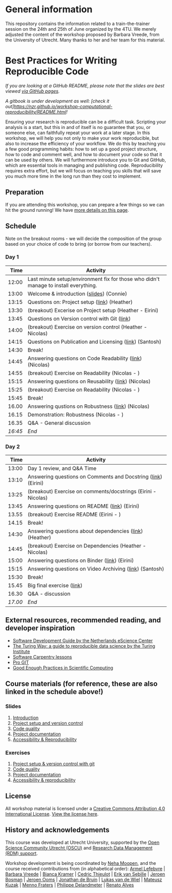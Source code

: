 # General information
  This repository contains the information related to a train-the-trainer session on the 24th and 25th of June organized by the 4TU.
  We merely adjusted the content of the workshop proposed by Barbara Vreede, from the University of Utrecht. Many thanks to her and her team for this material.



# Best Practices for Writing Reproducible Code

_If you are looking at a GitHub README, please note that the slides are best viewed [via GitHub pages](https://nzr.github.io/workshop-computational-reproducibility)._

_A gitbook is under development as well: [check it out]https://nzr.github.io/workshop-computational-reproducibility/README.html!_

Ensuring your research is reproducible can be a difficult task.
Scripting your analysis is a start, but this in and of itself is no guarantee that you, or someone else, can faithfully repeat your work at a later stage.
In this workshop, we will help you not only to make your work reproducible, but also to increase the efficiency of your workflow.
We do this by teaching you a few good programming habits: how to set up a good project structure, how to code and comment well, and how to document your code so that it can be used by others.
We will furthermore introduce you to Git and GitHub, which are essential tools in managing and publishing code.
Reproducibility requires extra effort, but we will focus on teaching you skills that will save you much more time in the long run than they cost to implement.

## Preparation

If you are attending this workshop, you can prepare a few things so we can hit the ground running!
We have [more details on this page](preparations).


## Schedule

Note on the breakout rooms - we will decide the composition of the group based on your choice of code to bring (or borrow from our teachers).
### Day 1

| Time  | Activity |
|-------:|----------|
| 12:00 | Last minute setup/environment fix for those who didn't manage to install everything.|
| 13:00 | Welcome & introduction ([slides](slides/slides_introduction.html)) (Connie)|
| 13:15 | Questions on: Project setup ([link](exercises/project-setup.md)) (Heather)|
| 13:30 | (breakout) Excerise on Project setup (Heather - Eirini)|
| 13:45 | Questions on Version control with Git ([link](exercises/project-setup.md#2))|
| 14:00 | (breakout) Exercise on version control (Heather - Nicolas)|
| 14:15 | Questions on Publication and Licensing ([link](exercises/project-setup.md#3)) (Santosh)|
| 14:30 | Break! |
| 14:45 | Answering questions on Code Readability ([link](exercises/code-quality.md#1)) (Nicolas) |
| 14:55 | (breakout) Exercise on Readability (Nicolas - ) |
| 15:15 | Answering questions on Reusability ([link](exercises/code-quality.md#2-exercise)) (Nicolas)|
| 15:25 | (breakout) Exercise on Readability (Nicolas - )|
| 15:45 | Break! |
| 16.00 | Answering qustions on Robustness ([link](exercises/code-quality.md#3-exercise)) (Nicolas)|
| 16.15 | Demonstration: Robustness (Nicolas - )|
| 16.35 | Q&A - General discussion|
| _16:45_ | _End_ |


### Day 2

| Time  | Activity |
|-------:|----------|
| 13:00 | Day 1 review, and Q&A Time |
| 13:10 | Answering questions on Comments and Docstring ([link](exercises/documentation.md#12-exercise)) (Eirini)|
| 13:25 | (breakout) Exercise on comments/docstrings (Eirini - Nicolas)|
| 13:45 | Answering questions on README ([link](exercises/documentation.md#22-exercise)) (Eirini)|
| 13.55 | (breakout)  Exercise README (Eirini - ) |
| 14.15 | Break!|
| 14:30 | Answering questions about dependencies ([link](exercises/documentation.md#12-exercise)) (Heather)|
| 14:45 | (breakout) Exercise on Dependencies (Heather - Nicolas)|
| 15:00 | Answering questions on Binder ([link](exercises/reproducibility.md#12-exercise)) (Eirini)|
| 15:15 | Answering questions on Video Archiving ([link](exercises/reproducibility.md#12-exercise)) (Santosh)|
| 15:30 | Break! |
| 15.45 | Big final exercise  ([link](slides/slides_reproducibility.md#18))|
| 16.30 | Q&A - discussion |
| _17.00_ | _End_ |



## External resources, recommended reading, and developer inspiration

- [Software Development Guide by the Netherlands eScience Center](https://guide.esciencecenter.nl/)
- [The Turing Way: a guide to reproducible data science by the Turing Institute](https://the-turing-way.netlify.app/welcome)
- [Software Carpentry lessons](https://github.com/swcarpentry/swcarpentry)
- [Pro GIT](https://www.git-scm.com/book/en/v2)
- [Good Enough Practices in Scientific Computing](https://journals.plos.org/ploscompbiol/article?id=10.1371/journal.pcbi.1005510)

## Course materials (for reference, these are also linked in the schedule above!)

### Slides
1. [Introduction](slides/slides_introduction.html)
1. [Project setup and version control](slides/slides_project-setup.html)
1. [Code quality](slides/slides_code-quality.html)
1. [Project documentation](slides/slides_documentation.html)
1. [Accessibility & Reproducibility](slides/slides_reproducibility.html)


### Exercises
1. [Project setup & version control with git](exercises/project-setup.md)
1. [Code quality](exercises/code-quality.md)
1. [Project documentation](exercises/documentation.md)
1. [Accessibility & reproducibility](exercises/reproducibility.md)


## License

All workshop material is licensed under a [Creative Commons Attribution 4.0 International License](http://creativecommons.org/licenses/by/4.0/). [View the license here](https://github.com/UtrechtUniversity/workshop-computational-reproducibility/blob/master/LICENSE.md).


## History and acknowledgements

This course was developed at Utrecht University, supported by the [Open Science Community Utrecht (OSCU)](https://openscience-utrecht.com) and [Research Data Management (RDM) support](https://www.uu.nl/en/research/research-data-management).

Workshop development is being coordinated by [Neha Moopen](https://github.com/nehamoopen), and the course received contributions from (in alphabetical order):
[Armel Lefebvre](https://github.com/armell)
| [Barbara Vreede](https://github.com/bvreede)
| [Bianca Kramer](https://github.com/bmkramer)
| [Cedric Thieulot](https://github.com/cedrict)
| [Erik van Sebille](https://github.com/erikvansebille)
| [Jeroen Bosman](https://github.com/JeroenBosman)
| [Jeroen Ooms](https://github.com/jeroen)
| [Jonathan de Bruin](https://github.com/J535D165)
| [Lukas van de Wiel](https://github.com/hooiberg)
| [Mateusz Kuzak](https://twitter.com/matkuzak)
| [Menno Fraters](https://github.com/MFraters)
| [Philippe Delandmeter](https://github.com/delandmeterp)
| [Renato Alves](https://github.com/unode)

